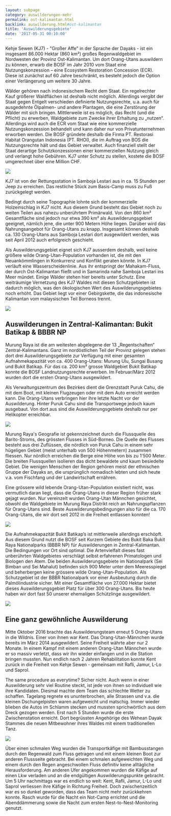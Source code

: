 ```yaml
---
layout: subpage
category: auswilderungen-mehr
permalink: ost-kalimantan.html
backlink: auswilderung.html#ost-kalimantan
title: 'Auswilderungsgebiete'
date: '2017-05-31 00:10:00'
---
```

Kehje Sewen (KJ7) - "Großer Affe" in der Sprache der Dayaks - ist ein insgesamt 86.000 Hektar (860 km²) großes Regenwaldgebiet im Nordwesten der Provinz Ost-Kalimantan. Um dort Orang-Utans auswildern zu können, erwarb die BOSF im Jahr 2010 vom Staat eine Nutzungskonzession – eine Ecosystem Restoration Concession (ECR). Diese ist zunächst auf 60 Jahre beschränkt, es besteht jedoch die Option einer Verlängerung um weitere 30 Jahre.

Wälder gehören nach indonesischem Recht dem Staat. Ein regelrechter Kauf größerer Waldflächen ist deshalb nicht möglich. Allerdings vergibt der Staat gegen Entgelt verschieden definierte Nutzungsrechte, u.a. auch für ausgedehnte Ölpalmen- und andere Plantagen, die eine Zerstörung der Wälder mit sich bringen. Mittlerweile ist es möglich, das Recht (und die Pflicht) zu erwerben, Waldgebiete zum Zwecke ihrer Erhaltung zu „nutzen“. Allerdings wird auch die ECR vom Staat wie eine kommerzielle Nutzungskonzession behandelt und kann daher nur von Privatunternehmen erworben werden. Die BOSF gründete deshalb die Firma PT. Restorasi Habitat Orangutan Indonesia (PT. RHOI), die im Auftrag von BOS die Nutzungsrechte hält und das Gebiet verwaltet. Auch finanziell stellt der Staat derartige Schutzkonzessionen einer kommerziellen Nutzung gleich und verlangt hohe Gebühren. KJ7 unter Schutz zu stellen, kostete die BOSF umgerechnet über eine Million CHF.

![](uploads/2017/03/12/Elisabeth%20Labes%20from%20BOSF%20Switzerland%20opens%20Elisa%E2%80%99s%20cage.JPG)

KJ7 ist von der Rettungsstation in Samboja Lestari aus in ca. 15 Stunden per Jeep zu erreichen. Das restliche Stück zum Basis-Camp muss zu Fuß zurückgelegt werden.

Bedingt durch seine Topographie lohnte sich der kommerzielle Holzeinschlag in KJ7 nicht. Aus diesem Grund besteht das Gebiet noch zu weiten Teilen aus nahezu unberührtem Primärwald. Von den 860 km² Gesamtfläche sind jedoch nur etwa 390 km² als Auswilderungsgebiet geeignet, nämlich jene, die unter 900 Metern Höhe liegen. Darüber wird das Nahrungsangebot für Orang-Utans zu knapp. Insgesamt können deshalb ca. 130 Orang-Utans aus Samboja Lestari dort ausgewildert werden, was seit April 2012 auch erfolgreich geschieht.

Als Auswilderungsgebiet eignet sich KJ7 ausserdem deshalb, weil keine größere wilde Orang-Utan-Population vorhanden ist, die mit den Neuankömmlingen in Konkurrenz und Konflikt geraten könnte. In KJ7 verläuft eine Wasserscheidenlinie. Aus ihr entspringt der Mahakam-Fluss, der durch Ost-Kalimantan fließt und in Samarinda nahe Samboja Lestari ins Meer mündet. Einige Wälder stehen hier bereits unter Schutz. Eine weiträumige Vernetzung des KJ7 Waldes mit diesen Schutzgebieten ist dadurch möglich, was den ökologischen Wert des Auswilderungsgebietes noch erhöht. Das Gebiet liegt vor einer Gebirgskette, die das indonesische Kalimantan vom malaysischen Teil Borneos trennt.

![](uploads/2017/03/05/IMG_20161215_112701_HDR.jpg)


## Auswilderungen in Zentral-Kalimantan: Bukit Batikap & BBBR NP



Murung Raya ist die am weitesten abgelegene der 13 „Regentschaften“ Zentral-Kalimantans. Ganz im nordöstlichen Teil der Provinz gelegen stehen dort drei Auswilderungsgebiete zur Verfügung mit einer gesamten Aufnahmekapazität von ca. 400 Orang-Utans: Murung Ulu, Sungai Busang und Bukit Batikap. Für das ca. 200 km² grosse Waldgebiet Bukit Batikap konnte die BOSF Landnutzungsrechte erwerben. Im Februar/März 2012 wurden dort die ersten Orang-Utans ausgewildert.

Als Verwaltungszentrum des Bezirkes dient die Grenzstadt Puruk Cahu, die mit dem Boot, mit kleinen Flugzeugen oder mit dem Auto erreicht werden kann. Die Orang-Utans verbringen hier ihre letzte Nacht vor der Auswilderung. Hinter Puruk Cahu sind die Transportwege jedoch kaum ausgebaut. Von dort aus sind die Auswilderungsgebiete deshalb nur per Helikopter erreichbar.

![](uploads/2017/03/12/The%20orangutans%20are%20loaded%20onto%20a%20helicopter%20and%20airlifted%20from%20Muara%20Wahau%20to%20predetermined%20release%20points%20in%20the%20Kehje%20Sewen%20Forest.JPG)

Murung Raya's Geografie ist gekennzeichnet durch die Flussquelle des Barito-Stroms, des grössten Flusses in Süd-Borneo. Die Quelle des Flusses besteht aus drei Zuflüssen, die nördlich von Puruk Cahu in einem sehr hügeligen Gebiet (meist unterhalb von 500 Höhenmetern) zusammen fliessen. Nur nördlich erreichen die Berge eine Höhe von bis zu 1'500 Meter. Die breiten Flussquellen isolieren das dicht bewaldete und kaum besiedelte Gebiet. Die wenigen Menschen der Region gehören meist der ethnischen Gruppe der Dayaks an, die ursprünglich nomadisch lebten und sich heute v.a. vom Fischfang und der Landwirtschaft ernähren.

Eine grössere wild lebende Orang-Utan-Population existiert nicht, was vermutlich daran liegt, dass die Orang-Utans in dieser Region früher stark gejagt wurden. Nur vereinzelt wurden Orang-Utan Männchen gesichtet, obwohl die Waldgebiete im Murung Raya Distrikt reich an Nahrungspflanzen für Orang-Utans sind. Beste Auswilderungsbedingungen also für die ca. 170 Orang-Utans, die wir dort seit 2012 in die Freiheit entlassen konnten!

![](uploads/2017/03/05/Ces.jpg)

Die Aufnahmekapazität Bukit Batikap’s ist mittlerweile allerdings erschöpft. Aus diesem Grund nutzt die BOSF seit Kurzem Gebiete des Bukit Baka Bukit Raya Nationalparks (BBBR NP) für Auswilderungen in Zentral-Kalimantan. Die Bedingungen vor Ort sind optimal. Die Artenvielfalt dieses fast unberührten Waldgebietes verschlägt selbst erfahrenen Primatologen und Biologen den Atem. Die beiden Auswilderungsgebiete im Nationalpark (Sei Bimban und Sei Mahalut) befinden sich 900 Meter unter dem Meeresspiegel und beherbergen keine grössere wilde Orang-Utan-Population. Als Schutzgebiet ist der BBBR Nationalpark vor einer Ausbeutung durch die Palmölindustrie sicher. Mit einer Gesamtfläche von 27.000 Hektar bietet dieses Auswilderungsgebiet Platz für über 300 Orang-Utans. Bis heute haben wir dort fast 50 unserer ehemaligen Schützlinge ausgewildert.

![](uploads/2017/03/05/Foto%205.%20Menuju%20titik%20pelepasliaran.jpg)</div>


## Eine ganz gewöhnliche Auswilderung



Mitte Oktober 2016 brachte das Auswilderungsteam erneut 5 Orang-Utans in die Wildnis. Einer von ihnen war Kent. Das Orang-Utan-Männchen wurde bereits im März 2014 ausgewildert. Seine Freiheit währte aber nur 2 Monate. In einem Kampf mit einem anderen Orang-Utan Männchen wurde er so massiv verletzt, dass wir ihn wieder einfangen und in die Station bringen mussten. Nun endlich nach 2 Jahren Rehabilitation konnte Kent zurück in die Freiheit von Kehje Sewen - gemeinsam mit Rafli, Jamur, L-Lo und Saprol.

The same procedure as everytime? Sicher nicht. Auch wenn in einer Auswilderung sehr viel Routine steckt, ist jede von ihnen so individuell wie ihre Kandidaten. Diesmal machte dem Team das schlechte Wetter zu schaffen. Tagelang regnete es ununterbrochen, alle Strassen und v.a. die kleinen Dschungelpisten waren aufgeweicht und matschig. Immer wieder blieben die Autos im Schlamm stecken und mussten sprichwörtlich aus dem Dreck gezogen werden. Erst nach 5 Stunden wurde die erste Zwischenstation erreicht. Dort begrüssten Angehörige des Wehean Dayak Stammes die neuen Mitbewohner ihres Waldes mit einem traditionellen Tanz.

![](uploads/2017/03/05/Lumpur%20by%20Dika.jpg)

Über einen schmalen Weg wurden die Transportkäfige mit Bambusstangen durch den Regenwald zum Fluss getragen und mit einem kleinen Boot zur anderen Flussseite gebracht. Bei einem schmalen aufgeweichten Weg und einem durch den Regen angeschwollen Fluss definitiv keine alltägliche Herausforderung. Am anderen Ufer angekommen wurden die Käfige auf einen Lkw verladen und an die endgültigen Auswilderungspunkte gebracht. Um 5 Uhr nachmittags war es endlich so weit: Kent, Rafli, Jamur, L-Lo und Saprol verliessen ihre Käfige in Richtung Freiheit. Doch zwischenzeitlich war es so dunkel geworden, dass das Team nicht mehr zurückkehren konnte. Rasch wurde für die Nacht ein Not-Camp errichtet und die Abenddämmerung sowie die Nacht zum ersten Nest-to-Nest-Monitoring genutzt.

